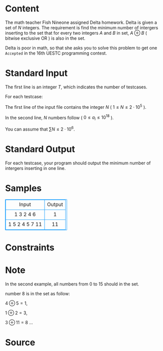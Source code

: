 
# Content

The math teacher Fish Nineone assigned Delta homework. Delta is given a set of $N$ integers. The requirement is find the minimum number of intergers inserting to the set that for every two integers $A$ and $B$ in set, $A \oplus B$ ( bitwise exclusive OR ) is also in the set.

Delta is poor in math, so that she asks you to solve this problem to get one `Accepted`  in the 16th UESTC programming contest.

# Standard Input

The first line is an integer $T$, which indicates the number of testcases.

For each testcase:

The first line of the input file contains the integer $N$ ( $1 \leq N \leq 2 \cdot 10^5$ ).

In the second line, $N$ numbers follow ( $0 \leq a_i \leq 10^{18}$ ).

You can assume that $\sum N \leq 2 \cdot 10^6$.

# Standard Output

For each testcase, your program should output the minimum number of intergers inserting in one line.

# Samples

<style>
        table,table tr th, table tr td { border:1px solid #0094ff; }
        table { width: 200px; min-height: 25px; line-height: 25px; text-align: center; border-collapse: collapse;}   
    </style>
<table>
	<tr>
		<td>Input</td>
		<td>Output</td>
	</tr>
<tr><td>1
3
2 4 6</td><td>1</td></tr><tr><td>1
5
2 4 5 7 11</td><td>11</td></tr></table>


# Constraints



# Note

In the second example, all numbers from 0 to 15 should in the set.

number $8$ is in the set as follow:

$4 \oplus 5 = 1$,

$1 \oplus 2 = 3$,

$3 \oplus 11 = 8$
...

# Source


